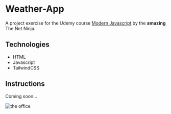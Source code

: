 # Weather-App 

A project exercise for the Udemy course [Modern Javascript](https://www.udemy.com/course/modern-javascript-from-novice-to-ninja/) by the **amazing** The Net Ninja.

## Technologies

* HTML
* Javascript
* TailwindCSS

## Instructions

Coming soon...

![the office](https://i.gifer.com/origin/1d/1d9bcd6a5f296db8c60fb00c6b3fd6c7_w200.gif)